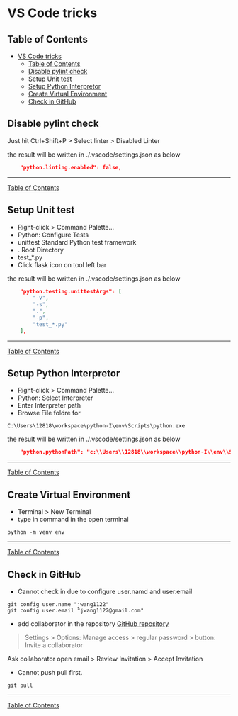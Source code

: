 # VS Code tricks

## Table of Contents
- [VS Code tricks](#vs-code-tricks)
  - [Table of Contents](#table-of-contents)
  - [Disable pylint check](#disable-pylint-check)
  - [Setup Unit test](#setup-unit-test)
  - [Setup Python Interpretor](#setup-python-interpretor)
  - [Create Virtual Environment](#create-virtual-environment)
  - [Check in GitHub](#check-in-github)

## Disable pylint check
Just hit Ctrl+Shift+P > Select linter > Disabled Linter

the result will be written in ./.vscode/settings.json as below
```json
    "python.linting.enabled": false,
```
---
[Table of Contents](#Table-of-Contents)

## Setup Unit test
* Right-click > Command Palette... 
* Python: Configure Tests
* unittest Standard Python test framework
* . Root Directory
* test_*.py
* Click flask icon on tool left bar

the result will be written in ./.vscode/settings.json as below
```json
    "python.testing.unittestArgs": [
        "-v",
        "-s",
        ".",
        "-p",
        "test_*.py"
    ],

```
---
[Table of Contents](#Table-of-Contents)

## Setup Python Interpretor
* Right-click > Command Palette... 
* Python: Select Interpreter
* Enter Interpreter path
* Browse File foldre for 
```
C:\Users\12818\workspace\python-I\env\Scripts\python.exe
```

the result will be written in ./.vscode/settings.json as below
```json
    "python.pythonPath": "c:\\Users\\12818\\workspace\\python-I\\env\\Scripts\\python.exe",
```
---
[Table of Contents](#Table-of-Contents)

## Create Virtual Environment
* Terminal > New Terminal
* type in command in the open terminal
```
python -m venv env
```
---
[Table of Contents](#Table-of-Contents)

## Check in GitHub
* Cannot check in due to configure user.namd and user.email
```
git config user.name "jwang1122"
git config user.email "jwang1122@gmail.com"
```
* add collaborator in the repository
[GitHub repository](https://github.com/jwang1122/python1)

> Settings > Options: Manage access > regular password > button: Invite a collaborator

Ask collaborator open email > Review Invitation > Accept Invitation

* Cannot push
    pull first.
```
git pull
```
---
[Table of Contents](#Table-of-Contents)

